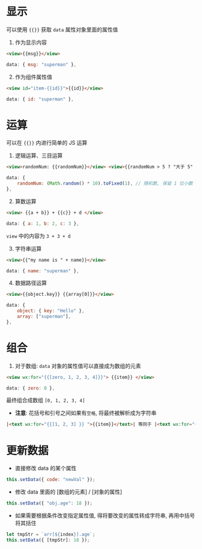 # 显示

可以使用 `{{}}` 获取 `data` 属性对象里面的属性值

1. 作为显示内容

```html
<view>{{msg}}</view>
```

```js
data: { msg: "superman" },
```

2. 作为组件属性值

```html
<view id="item-{{id}}">{{id}}</view>
```

```js
data: { id: "superman" },
```

# 运算

可以在 `{{}}` 内进行简单的 JS 运算

1. 逻辑运算、三目运算

```html
<view>randomNum: {{randomNum}}</view> <view>{{randomNum > 5 ? "大于 5" : "小于等于 5" }}</view>
```

```js
data: {
    randomNum: (Math.random() * 10).toFixed(1), // 随机数, 保留 1 位小数
},
```

2. 算数运算

```html
<view> {{a + b}} + {{c}} + d </view>
```

```js
data: { a: 1, b: 2, c: 3 },
```

`view` 中的内容为 `3 + 3 + d`

3. 字符串运算

```html
<view>{{"my name is " + name}}</view>
```

```javascript
data: { name: "superman" },
```

4. 数据路径运算

```html
<view>{{object.key}} {{array[0]}}</view>
```

```js
data: {
    object: { key: "Hello" },
    array: ["superman"],
},
```

# 组合

1. 对于数组: `data` 对象的属性值可以直接成为数组的元素

```html
<view wx:for="{{[zero, 1, 2, 3, 4]}}"> {{item}} </view>
```

```js
data: { zero: 0 },
```

最终组合成数组 `[0, 1, 2, 3, 4]`

-   **注意**: 花括号和引号之间如果有`空格`, 将最终被解析成为字符串

```html
|<text wx:for="{{[1, 2, 3] }} ">{{item}}</text>| 等同于 |<text wx:for="{{[1, 2, 3] + ' '}}">{{item}}</text>|
```

# 更新数据

-   直接修改 data 的某个属性

```js
this.setData({ code: "newVal" });
```

-   修改 data 里面的 [数组的元素] / [对象的属性]

```js
this.setData({ "obj.age": 18 });
```

-   如果需要根据条件改变指定属性值, 得将要改变的属性转成字符串, 再用中括号将其括住

```js
let tmpStr = `arr[${index}].age`;
this.setData({ [tmpStr]: 18 });
```
